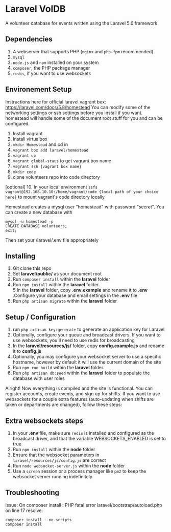 # Laravel VolDB
A volunteer database for events written using the Laravel 5.6 framework


## Dependencies

1. A webserver that supports PHP (```nginx``` and ```php-fpm``` recommended)
2. ```mysql```
3. ```node.js``` and ```npm``` installed on your system
4. ```composer```, the PHP package manager
5. ```redis```, if you want to use websockets

## Environement Setup

Instructions here for official laravel vagrant box: https://laravel.com/docs/5.8/homestead
You can modify some of the networking settings or ssh settings before you install if you want.  
homestead will handle some of the document root stuff for you and can be configured. 

1. Install vagrant
2. Install virtualbox
3. ```mkdir Homestead``` and cd in
4. ```vagrant box add laravel/homestead```
5. ```vagrant up```
6. ```vagrant global-staus``` to get vagrant box name
7. ```vagrant ssh {vagrant box name}```
8. ```mkdir code```
9. clone volunteers repo into code directory 

[optional] 10. In your local environment ```ssfs vagrant@192.168.10.10:/home/vagrant/code {local path of your choice here}``` to mount vagrant's code directory locally.

Homestead creates a mysql user "homestead" with password "secret".  You can create a new database with
```
mysql -u homestead -p
CREATE DATABASE volunteers;
exit;
```
Then set your /laravel/.env file appropriately


## Installing

1. Git clone this repo
2. Set **laravel/public/** as your document root
3. Run ```composer install``` within the **laravel** folder
4. Run ```npm install``` within the **laravel** folder  
5 In the **laravel** folder, copy **.env.example** and rename it to **.env** .Configure your database and email settings in the **.env** file
6. Run ```php artisan migrate``` within the **laravel** folder

## <a name="configuration"></a> Setup / Configuration

1. run `php artisan key:generate` to generate an application key for Laravel
2. Optionally, configure your queue and broadcast drivers. If you want to use websockets, you'll need to use redis for broadcasting
3. In the **laravel/resources/js/** folder, copy **config.example.js** and rename it to **config.js**
4. Optionally, you may configure your websocket server to use a specific hostname, however by default it will use the current domain of the site
5. Run ```npm run build``` within the **laravel** folder.
6. Run ```php artisan db:seed``` within the **laravel** folder to populate the database with user roles


Alright! Now everything is compiled and the site is functional. You can register accounts, create events, and sign up for shifts.
If you want to use websockets for a couple extra features (auto-updating when shifts are taken or departments are changed), follow these steps:


## Extra websockets steps

1. In your **.env** file, make sure ```redis``` is installed and configured as the broadcast driver, and that the variable WEBSOCKETS_ENABLED is set to true
2. Run ```npm install``` within the **node** folder
3. Ensure that the websocket parameters in  ```laravel/resources/js/config.js``` are correct
4. Run ```node websocket-server.js``` within the **node** folder
5. Use a ```screen``` session or a process manager like ```pm2``` to keep the websocket server running indefinitely

## Troubleshooting

Issue: On composer install : PHP fatal error laravel/bootstrap/autoload.php on line 17
resolve: 
```
composer install --no-scripts
composer install
```
